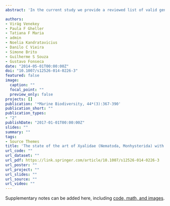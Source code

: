 ```yaml
---
abstract: 'In the current study we provide a reviewed list of valid genera and species of Xyalidae, a widespread family of mostly marine free-living nematodes. Comments are added about the historic background and taxonomic situation of the family, all valid genera and, when necessary, diagnostic characters are given. Additionally, information about distribution and geographical location of species recorded along the Brazilian coast is provided. Our review recognized 46 valid genera, 450 valid species and 73 descriptions without enough morphological information for identification (species inquerendae). Nearly 80 % of the species inquerendae belong to Daptonema and Theristus. To avoid homonymies, two Daptonema species were renamed, Daptonema biwaensis (Tsalolikhin, 2002) new name (former Mongolotheristus timoshkini) and Daptonema vietnamensis (Gagarin and Thu, 2008) new name (former D. curvatum sensu Gagarin and Thu, 2008). Cenolaimus sapeloensis is transferred to Xyala sapeloensis comb. nov. Along the Brazilian coast 28 genera and 41 species have been recorded. The species Elzalia floresi, Metadesmolaimus tersus, Paramonohystera stricta, Pseudosteineria scopae, Rhynchonema cemae, R. veronicae, Steineria ericia, S. marcorum, S. pavo, S. tripartita, Theristus acribus, T. flevensis, T. macroflevensis, T. pertenuis, T. stranus, Trichotheristus heterus, T. setosus and Zygonemella striata have the Brazilian coast as the type locality. Among all species, three occurred across three geographic regions, while the large majority was restricted to one. Xyalidae is typically encountered in oceanic sandy beaches, with only the species belonging to Daptonema, Theristus, Trichotheristus and Zygonemella being recorded in estuarine sediments. This observation suggests that the colonization of inland waters occurred multiple times along the evolutionary history.'

authors:
- Virág Venekey
- Paula F Gheller
- Tatiana F Maria
- admin
- Noelia Kandratavicius
- Danilo C Vieira
- Simone Brito
- Guilherme S Souza
- Gustavo Fonseca
date: "2014-05-01T00:00:00Z"
doi: "10.1007/s12526-014-0226-3"
featured: false
image:
  caption: ""
  focal_point: ""
  preview_only: false
projects: []
publication: '*Marine Biodiversity, 44*(3):367-390'
publication_short: ""
publication_types:
- "2"
publishDate: "2017-01-01T00:00:00Z"
slides: ""
summary: ""
tags:
- Source Themes
title: 'The state of the art of Xyalidae (Nematoda, Monhysterida) with reference to the Brazilian records' 
url_code: ""
url_dataset: ""
url_pdf: https://link.springer.com/article/10.1007/s12526-014-0226-3
url_poster: ""
url_project: ""
url_slides: ""
url_source: ""
url_video: ""
---
```



Supplementary notes can be added here, including [code, math, and images](https://wowchemy.com/docs/writing-markdown-latex/).
